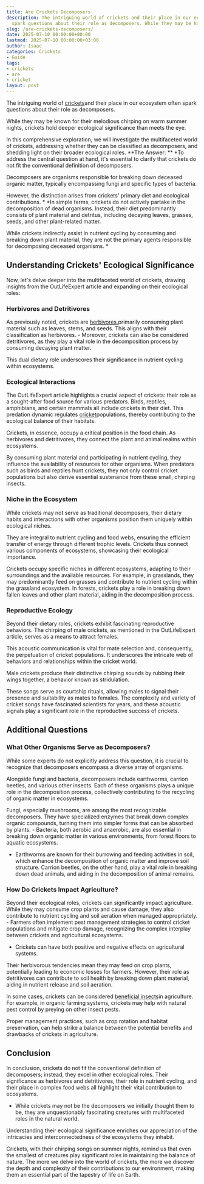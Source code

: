 ```yaml
---
title: Are Crickets Decomposers
description: The intriguing world of crickets and their place in our ecosystem often
  spark questions about their role as decomposers. While they may be known for their...
slug: /are-crickets-decomposers/
date: 2025-07-10 00:00:00+00:00
lastmod: 2025-07-10 00:00:00+03:00
author: Isaac
categories: Crickets
- Guide
tags:
- crickets
- are
- cricket
layout: post
---
```

The intriguing world of [crickets](https://pestpolicy.com/are-crickets-good-or-bad/)and their place in our ecosystem often spark questions about their role as decomposers.

While they may be known for their melodious chirping on warm summer nights, crickets hold deeper ecological significance than meets the eye.

In this comprehensive exploration, we will investigate the multifaceted world of crickets, addressing whether they can be classified as decomposers, and shedding light on their broader ecological roles. **The Answer: ** *To address the central question at hand, it's essential to clarify that crickets do not fit the conventional definition of decomposers.

Decomposers are organisms responsible for breaking down deceased organic matter, typically encompassing fungi and specific types of bacteria.

However, the distinction arises from crickets' primary diet and ecological contributions. * *In simple terms, crickets do not actively partake in the decomposition of dead organisms. Instead, their diet predominantly consists of plant material and detritus, including decaying leaves, grasses, seeds, and other plant-related matter.

While crickets indirectly assist in nutrient cycling by consuming and breaking down plant material, they are not the primary agents responsible for decomposing deceased organisms. *

##  Understanding Crickets' Ecological Significance

Now, let's delve deeper into the multifaceted world of crickets, drawing insights from the OutLifeExpert article and expanding on their ecological roles:

###  Herbivores and Detritivores

As previously noted, crickets are [herbivores](https://pestpolicy.com/are-crickets-herbivores-or-omnivores/),primarily consuming plant material such as leaves, stems, and seeds. This aligns with their classification as herbivores. - Moreover, crickets can also be considered detritivores, as they play a vital role in the decomposition process by consuming decaying plant matter.

This dual dietary role underscores their significance in nutrient cycling within ecosystems.

###  Ecological Interactions

The OutLifeExpert article highlights a crucial aspect of crickets: their role as a sought-after food source for various predators. Birds, reptiles, amphibians, and certain mammals all include crickets in their diet. This predation dynamic regulates [cricket](https://pestpolicy.com/are-crickets-herbivores-or-omnivores/)populations, thereby contributing to the ecological balance of their habitats.

Crickets, in essence, occupy a critical position in the food chain. As herbivores and detritivores, they connect the plant and animal realms within ecosystems.

By consuming plant material and participating in nutrient cycling, they influence the availability of resources for other organisms. When predators such as birds and reptiles hunt crickets, they not only control cricket populations but also derive essential sustenance from these small, chirping insects.

###  Niche in the Ecosystem

While crickets may not serve as traditional decomposers, their dietary habits and interactions with other organisms position them uniquely within ecological niches.

They are integral to nutrient cycling and food webs, ensuring the efficient transfer of energy through different trophic levels. Crickets thus connect various components of ecosystems, showcasing their ecological importance.

Crickets occupy specific niches in different ecosystems, adapting to their surroundings and the available resources. For example, in grasslands, they may predominantly feed on grasses and contribute to nutrient cycling within the grassland ecosystem. In forests, crickets play a role in breaking down fallen leaves and other plant material, aiding in the decomposition process.

###  Reproductive Ecology

Beyond their dietary roles, crickets exhibit fascinating reproductive behaviors. The chirping of male crickets, as mentioned in the OutLifeExpert article, serves as a means to attract females.

This acoustic communication is vital for mate selection and, consequently, the perpetuation of cricket populations. It underscores the intricate web of behaviors and relationships within the cricket world.

Male crickets produce their distinctive chirping sounds by rubbing their wings together, a behavior known as stridulation.

These songs serve as courtship rituals, allowing males to signal their presence and suitability as mates to females. The complexity and variety of cricket songs have fascinated scientists for years, and these acoustic signals play a significant role in the reproductive success of crickets.

##  Additional Questions

###  What Other Organisms Serve as Decomposers?

While some experts do not explicitly address this question, it is crucial to recognize that decomposers encompass a diverse array of organisms.

Alongside fungi and bacteria, decomposers include earthworms, carrion beetles, and various other insects. Each of these organisms plays a unique role in the decomposition process, collectively contributing to the recycling of organic matter in ecosystems.

Fungi, especially mushrooms, are among the most recognizable decomposers. They have specialized enzymes that break down complex organic compounds, turning them into simpler forms that can be absorbed by plants. - Bacteria, both aerobic and anaerobic, are also essential in breaking down organic matter in various environments, from forest floors to aquatic ecosystems.

- Earthworms are known for their burrowing and feeding activities in soil, which enhance the decomposition of organic matter and improve soil structure. Carrion beetles, on the other hand, play a vital role in breaking down dead animals, and aiding in the decomposition of animal remains.

###  How Do Crickets Impact Agriculture?

Beyond their ecological roles, crickets can significantly impact agriculture. While they may consume crop plants and cause damage, they also contribute to nutrient cycling and soil aeration when managed appropriately. - Farmers often implement pest management strategies to control cricket populations and mitigate crop damage, recognizing the complex interplay between crickets and agricultural ecosystems.

- Crickets can have both positive and negative effects on agricultural systems.

Their herbivorous tendencies mean they may feed on crop plants, potentially leading to economic losses for farmers. However, their role as detritivores can contribute to soil health by breaking down plant material, aiding in nutrient release and soil aeration.

In some cases, crickets can be considered [beneficial insects](http://www.knowledgebank.irri.org/training/fact-sheets/pest-management/insects/item/field-crickets)in agriculture. For example, in organic farming systems, crickets may help with natural pest control by preying on other insect pests.

Proper management practices, such as crop rotation and habitat preservation, can help strike a balance between the potential benefits and drawbacks of crickets in agriculture.

##  Conclusion

In conclusion, crickets do not fit the conventional definition of decomposers; instead, they excel in other ecological roles. Their significance as herbivores and detritivores, their role in nutrient cycling, and their place in complex food webs all highlight their vital contribution to ecosystems.

- While crickets may not be the decomposers we initially thought them to be, they are unquestionably fascinating creatures with multifaceted roles in the natural world.

Understanding their ecological significance enriches our appreciation of the intricacies and interconnectedness of the ecosystems they inhabit.

Crickets, with their chirping songs on summer nights, remind us that even the smallest of creatures play significant roles in maintaining the balance of nature. The more we delve into the world of crickets, the more we discover the depth and complexity of their contributions to our environment, making them an essential part of the tapestry of life on Earth.